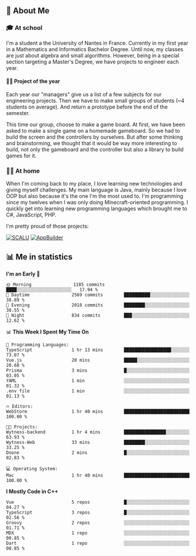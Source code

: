 ## 👀 About Me

### 🎓 At school

I'm a student a the University of Nantes in France. Currently in my first year in a Mathematics and Informatics Bachelor Degree. Until now, my classes are just about algebra and small algorithms. However, being in a special section targeting a Master's Degree, we have projects to engineer each year. 

#### 🔧🔬 Project of the year

Each year our "managers" give us a list of a few subjects for our engineering projects. Then we have to make small groups of students (~4 students on average). And return a prototype before the end of the semester.

This time our group, choose to make a game board. At first, we have been asked to make a single game on a homemade gameboard. So we had to build the screen and the controllers by ourselves. 
But after some thinking and brainstorming, we thought that it would be way more interesting to build, not only the gameboard and the controller but also a library to build games for it.

### 👨‍💻 At home

When I'm coming back to my place, I love learning new technologies and giving myself challenges. My main language is Java, mainly because I love OOP but also because it's the one I'm the most used to. I'm programming since my twelves when I was only doing Minecraft-oriented programming.  I quickly get into learning new programming languages which brought me to C#, JavaScript, PHP. 

I'm pretty proud of those projects:

[![SCALU](https://github-readme-stats.vercel.app/api/pin?username=renardfute&repo=SCALU)](https://github.com/renardfute/scalu)
[![AppBuilder](https://github-readme-stats.vercel.app/api/pin?username=pulsedev2&repo=AppBuilder)](https://github.com/pulsedev2/AppBuilder)

## 📊 Me in statistics
<!--START_SECTION:waka-->
**I'm an Early 🐤** 

```text
🌞 Morning                1185 commits        ████░░░░░░░░░░░░░░░░░░░░░   17.94 % 
🌆 Daytime                2569 commits        ██████████░░░░░░░░░░░░░░░   38.89 % 
🌃 Evening                2018 commits        ████████░░░░░░░░░░░░░░░░░   30.55 % 
🌙 Night                  834 commits         ███░░░░░░░░░░░░░░░░░░░░░░   12.62 % 
```


📊 **This Week I Spent My Time On** 

```text
💬 Programming Languages: 
TypeScript               1 hr 13 mins        ██████████████████░░░░░░░   73.07 % 
Vue.js                   20 mins             █████░░░░░░░░░░░░░░░░░░░░   20.68 % 
Prisma                   3 mins              █░░░░░░░░░░░░░░░░░░░░░░░░   03.05 % 
YAML                     1 min               ░░░░░░░░░░░░░░░░░░░░░░░░░   01.32 % 
.env file                1 min               ░░░░░░░░░░░░░░░░░░░░░░░░░   01.13 % 

🔥 Editors: 
WebStorm                 1 hr 40 mins        █████████████████████████   100.00 % 

🐱‍💻 Projects: 
Wytness-backend          1 hr 4 mins         ████████████████░░░░░░░░░   63.93 % 
Wytness-Web              33 mins             ████████░░░░░░░░░░░░░░░░░   33.25 % 
Doone                    2 mins              █░░░░░░░░░░░░░░░░░░░░░░░░   02.83 % 

💻 Operating System: 
Mac                      1 hr 40 mins        █████████████████████████   100.00 % 
```

**I Mostly Code in C++** 

```text
Vue                      5 repos             █░░░░░░░░░░░░░░░░░░░░░░░░   04.27 % 
TypeScript               3 repos             █░░░░░░░░░░░░░░░░░░░░░░░░   02.56 % 
Groovy                   2 repos             ░░░░░░░░░░░░░░░░░░░░░░░░░   01.71 % 
MDX                      1 repo              ░░░░░░░░░░░░░░░░░░░░░░░░░   00.85 % 
Dart                     1 repo              ░░░░░░░░░░░░░░░░░░░░░░░░░   00.85 % 
```




<!--END_SECTION:waka-->
